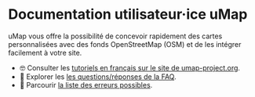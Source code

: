 # Documentation utilisateur·ice uMap

uMap vous offre la possibilité de concevoir rapidement des cartes personnalisées avec des fonds OpenStreetMap (OSM) et de les intégrer facilement à votre site.

- 🤓 Consulter les [tutoriels en français sur le site de umap-project.org](https://umap-project.org/tutoriels/).
- 🤔 Explorer les [les questions/réponses de la FAQ](support/faq.md).
- 🤕 Parcourir [la liste des erreurs possibles](support/errors.md).
